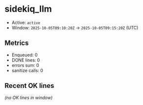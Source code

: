 # sidekiq_llm

- Active: `active`
- Window: `2025-10-05T09:10:20Z` → `2025-10-05T09:15:20Z` (UTC)

## Metrics
- Enqueued: 0
- DONE lines: 0
- errors sum: 0
- sanitize calls: 0

## Recent OK lines
_(no OK lines in window)_
